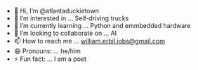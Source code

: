 - 👋 Hi, I’m @atlantaduckietown
- 👀 I’m interested in ... Self-driving trucks
- 🌱 I’m currently learning ... Python and emmbedded hardware
- 💞️ I’m looking to collaborate on ... AI
- 📫 How to reach me ... william.erbil.jobs@gmail.com
- 😄 Pronouns: ... he/him
- ⚡ Fun fact: ... I am a poet 

<!---
atlantaduckietown/atlantaduckietown is a ✨ special ✨ repository because its `README.md` (this file) appears on your GitHub profile.
You can click the Preview link to take a look at your changes.
--->
